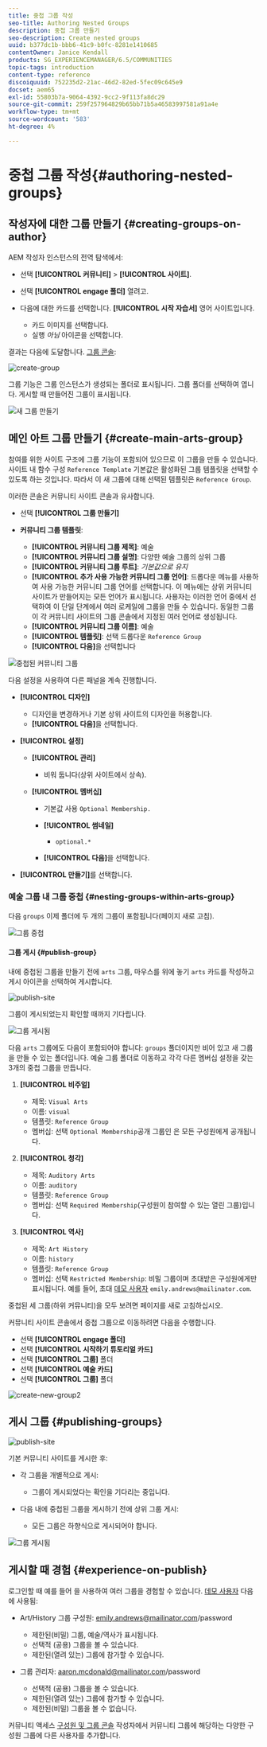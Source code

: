 ```yaml
---
title: 중첩 그룹 작성
seo-title: Authoring Nested Groups
description: 중첩 그룹 만들기
seo-description: Create nested groups
uuid: b377dc1b-bbb6-41c9-b0fc-8281e1410685
contentOwner: Janice Kendall
products: SG_EXPERIENCEMANAGER/6.5/COMMUNITIES
topic-tags: introduction
content-type: reference
discoiquuid: 752235d2-21ac-46d2-82ed-5fec09c645e9
docset: aem65
exl-id: 55803b7a-9064-4392-9cc2-9f113fa8dc29
source-git-commit: 259f257964829b65bb71b5a46583997581a91a4e
workflow-type: tm+mt
source-wordcount: '583'
ht-degree: 4%

---
```


# 중첩 그룹 작성{#authoring-nested-groups}

## 작성자에 대한 그룹 만들기 {#creating-groups-on-author}

AEM 작성자 인스턴스의 전역 탐색에서:

* 선택 **[!UICONTROL 커뮤니티]** > **[!UICONTROL 사이트]**.
* 선택 **[!UICONTROL engage 폴더]** 열려고.
* 다음에 대한 카드를 선택합니다. **[!UICONTROL 시작 자습서]** 영어 사이트입니다.

   * 카드 이미지를 선택합니다.
   * 실행 *아님* 아이콘을 선택합니다.

결과는 다음에 도달합니다. [그룹 콘솔](/help/communities/groups.md):

![create-group](assets/create-group.png)

그룹 기능은 그룹 인스턴스가 생성되는 폴더로 표시됩니다. 그룹 폴더를 선택하여 엽니다. 게시할 때 만들어진 그룹이 표시됩니다.

![새 그룹 만들기](assets/create-new-group.png)

## 메인 아트 그룹 만들기 {#create-main-arts-group}

참여를 위한 사이트 구조에 그룹 기능이 포함되어 있으므로 이 그룹을 만들 수 있습니다. 사이트 내 함수 구성 `Reference Template` 기본값은 활성화된 그룹 템플릿을 선택할 수 있도록 하는 것입니다. 따라서 이 새 그룹에 대해 선택된 템플릿은 `Reference Group`.

이러한 콘솔은 커뮤니티 사이트 콘솔과 유사합니다.

* 선택 **[!UICONTROL 그룹 만들기]**

* **커뮤니티 그룹 템플릿**:

   * **[!UICONTROL 커뮤니티 그룹 제목]**: 예술
   * **[!UICONTROL 커뮤니티 그룹 설명]**: 다양한 예술 그룹의 상위 그룹
   * **[!UICONTROL 커뮤니티 그룹 루트]**: *기본값으로 유지*
   * **[!UICONTROL 추가 사용 가능한 커뮤니티 그룹 언어]**: 드롭다운 메뉴를 사용하여 사용 가능한 커뮤니티 그룹 언어를 선택합니다. 이 메뉴에는 상위 커뮤니티 사이트가 만들어지는 모든 언어가 표시됩니다. 사용자는 이러한 언어 중에서 선택하여 이 단일 단계에서 여러 로케일에 그룹을 만들 수 있습니다. 동일한 그룹이 각 커뮤니티 사이트의 그룹 콘솔에서 지정된 여러 언어로 생성됩니다.
   * **[!UICONTROL 커뮤니티 그룹 이름]**: 예술
   * **[!UICONTROL 템플릿]**: 선택 드롭다운 `Reference Group`
   * **[!UICONTROL 다음]**&#x200B;을 선택합니다

![중첩된 커뮤니티 그룹](assets/parent-to-nestedgroup.png)

다음 설정을 사용하여 다른 패널을 계속 진행합니다.

* **[!UICONTROL 디자인]**

   * 디자인을 변경하거나 기본 상위 사이트의 디자인을 허용합니다.
   * **[!UICONTROL 다음]**&#x200B;을 선택합니다.

* **[!UICONTROL 설정]**

   * **[!UICONTROL 관리]**

      * 비워 둡니다(상위 사이트에서 상속).

   * **[!UICONTROL 멤버십]**

      * 기본값 사용 `Optional Membership.`

      * **[!UICONTROL 썸네일]**
         * `optional.*`

      * **[!UICONTROL 다음]**&#x200B;을 선택합니다.

* **[!UICONTROL 만들기]**&#x200B;를 선택합니다.

### 예술 그룹 내 그룹 중첩 {#nesting-groups-within-arts-group}

다음 `groups` 이제 폴더에 두 개의 그룹이 포함됩니다(페이지 새로 고침).

![그룹 중첩](assets/create-community-group.png)

#### 그룹 게시 {#publish-group}

내에 중첩된 그룹을 만들기 전에 `arts` 그룹, 마우스를 위에 놓기 `arts` 카드를 작성하고 게시 아이콘을 선택하여 게시합니다.

![publish-site](assets/publish-site.png)

그룹이 게시되었는지 확인할 때까지 기다립니다.

![그룹 게시됨](assets/group-published.png)

다음 `arts` 그룹에도 다음이 포함되어야 합니다: `groups` 폴더이지만 비어 있고 새 그룹을 만들 수 있는 폴더입니다. 예술 그룹 폴더로 이동하고 각각 다른 멤버십 설정을 갖는 3개의 중첩 그룹을 만듭니다.

1. **[!UICONTROL 비주얼]**

   * 제목: `Visual Arts`
   * 이름: `visual`
   * 템플릿: `Reference Group`
   * 멤버십: 선택 `Optional Membership`공개 그룹인 은 모든 구성원에게 공개됩니다.

1. **[!UICONTROL 청각]**

   * 제목: `Auditory Arts`
   * 이름: `auditory`
   * 템플릿: `Reference Group`
   * 멤버십: 선택 `Required Membership`(구성원이 참여할 수 있는 열린 그룹)입니다.

1. **[!UICONTROL 역사]**

   * 제목: `Art History`
   * 이름: `history`
   * 템플릿: `Reference Group`
   * 멤버십: 선택 `Restricted Membership`: 비밀 그룹이며 초대받은 구성원에게만 표시됩니다. 예를 들어, 초대 [데모 사용자](/help/communities/tutorials.md#demo-users) `emily.andrews@mailinator.com`.

중첩된 세 그룹(하위 커뮤니티)을 모두 보려면 페이지를 새로 고침하십시오.

커뮤니티 사이트 콘솔에서 중첩 그룹으로 이동하려면 다음을 수행합니다.

* 선택 **[!UICONTROL engage 폴더]**
* 선택 **[!UICONTROL 시작하기 튜토리얼 카드]**
* 선택 **[!UICONTROL 그룹]** 폴더
* 선택 **[!UICONTROL 예술 카드]**
* 선택 **[!UICONTROL 그룹]** 폴더

![create-new-group2](assets/create-new-group2.png)

## 게시 그룹 {#publishing-groups}

![publish-site](assets/publish-site.png)

기본 커뮤니티 사이트를 게시한 후:

* 각 그룹을 개별적으로 게시:

   * 그룹이 게시되었다는 확인을 기다리는 중입니다.

* 다음 내에 중첩된 그룹을 게시하기 전에 상위 그룹 게시:

   * 모든 그룹은 하향식으로 게시되어야 합니다.

![그룹 게시됨](assets/group-published.png)

## 게시할 때 경험 {#experience-on-publish}

로그인할 때 예를 들어 을 사용하여 여러 그룹을 경험할 수 있습니다. [데모 사용자](/help/communities/tutorials.md#demo-users) 다음에 사용됨:

* Art/History 그룹 구성원: emily.andrews@mailinator.com/password
   * 제한된(비밀) 그룹, 예술/역사가 표시됩니다.
   * 선택적 (공용) 그룹을 볼 수 있습니다.
   * 제한된(열려 있는) 그룹에 참가할 수 있습니다.

* 그룹 관리자: aaron.mcdonald@mailinator.com/password

   * 선택적 (공용) 그룹을 볼 수 있습니다.
   * 제한된(열려 있는) 그룹에 참가할 수 있습니다.
   * 제한된(비밀) 그룹을 볼 수 없습니다.

커뮤니티 액세스 [구성원 및 그룹 콘솔](/help/communities/members.md) 작성자에서 커뮤니티 그룹에 해당하는 다양한 구성원 그룹에 다른 사용자를 추가합니다.
